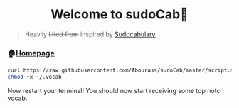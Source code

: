 <h1 align="center">Welcome to sudoCab👋 </h1>

> Heavily ~~lifted from~~ inspired by [Sudocabulary](https://github.com/badarsh2/Sudocabulary)


### 🏠[Homepage](https://github.com/Abourass/sudoCab)


```bash
curl https://raw.githubusercontent.com/Abourass/sudoCab/master/script.sh | bash
chmod +x ~/.vocab
```

Now restart your terminal! You should now start receiving some top notch vocab.